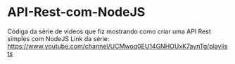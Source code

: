 # API-Rest-com-NodeJS

Códiga da série de videos que fiz mostrando como criar uma API Rest simples com NodeJS
Link da série: https://www.youtube.com/channel/UCMwoq0EU14GNHOUxK7aynTg/playlists
